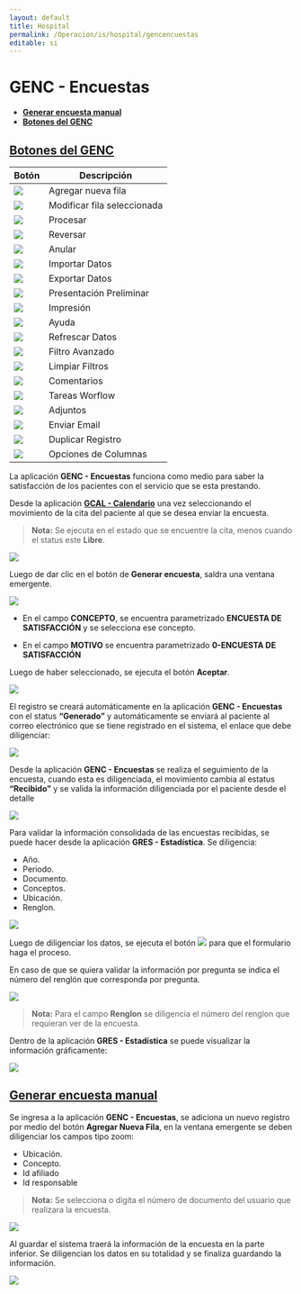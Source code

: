```yaml
---
layout: default
title: Hospital
permalink: /Operacion/is/hospital/gencencuestas
editable: si
---
```


# GENC - Encuestas 

* [**Generar encuesta manual**](#generar-encuesta-manual)
* [**Botones del GENC**](#botones-del-genc)

## [**Botones del GENC**](#botones-del-genc)

| Botón | Descripción |
| --- | ----------- |
| ![](bgenc1.png) | Agregar nueva fila |
| ![](bgenc2.png) | Modificar fila seleccionada      |
| ![](bgenc3.png) | Procesar|
| ![](bgenc4.png) | Reversar|
| ![](bgenc5.png) | Anular|
| ![](bgenc6.png) | Importar Datos|
| ![](bgenc7.png) | Exportar Datos|
| ![](bgenc8.png) | Presentación Preliminar |
| ![](bgenc9.png) | Impresión|
| ![](bgenc10.png)| Ayuda|
| ![](bgenc11.png)| Refrescar Datos|
| ![](bgenc12.png)| Filtro Avanzado|
| ![](bgenc13.png)| Limpiar Filtros|
| ![](bgenc14.png)| Comentarios|
| ![](bgenc15.png)| Tareas Worflow|
| ![](bgenc16.png)| Adjuntos|
| ![](bgenc17.png)| Enviar Email|
| ![](bgenc18.png)| Duplicar Registro|
| ![](bgenc19.png)| Opciones de Columnas|

La aplicación **GENC - Encuestas** funciona como medio para saber la satisfacción de los pacientes con el servicio que se esta prestando. 

Desde la aplicación [**GCAL - Calendario**](https://docs.oasiscom.com/Operacion/is/hospital/gcita/gcal) una vez seleccionando el movimiento de la cita del paciente al que se desea enviar la encuesta. 

>**Nota:** Se ejecuta en el estado que se encuentre la cita, menos cuando el status este **Libre**.

![](genc1.png)

Luego de dar clic en el botón de **Generar encuesta**, saldra una ventana emergente.

![](genc2.png)

- En el campo **CONCEPTO**, se encuentra parametrizado **ENCUESTA DE SATISFACCIÓN** y se selecciona ese concepto. 

- En el campo **MOTIVO** se encuentra parametrizado **0-ENCUESTA DE SATISFACCIÓN**

Luego de haber seleccionado, se ejecuta el botón **Aceptar**.

![](gencx.png)

El registro se creará automáticamente en la aplicación **GENC - Encuestas** con el status **“Generado”** y automáticamente se enviará al paciente al correo electrónico que se tiene registrado en el sistema, el enlace que debe diligenciar: 

![](genc3.png)

Desde la aplicación **GENC - Encuestas** se realiza el seguimiento de la encuesta, cuando esta es diligenciada, el movimiento cambia al estatus **“Recibido”** y se valida la información diligenciada por el paciente desde el detalle

![](genc4.png)

Para validar la información consolidada de las encuestas recibidas, se puede hacer desde la aplicación **GRES - Estadística**.
 Se diligencia:

 - Año.
 - Periodo.
 - Documento.
 - Conceptos.
 - Ubicación.
 - Renglon.
 
 ![](genc5.png)

Luego de diligenciar los datos, se ejecuta el botón ![](gencazul.png) para que el formulario haga el proceso.

 En caso de que se quiera validar la información por pregunta se indica el número del renglón que corresponda por pregunta.

 ![](genc6.png)

>**Nota:** Para el campo **Renglon** se diligencia el número del renglon que requieran ver de la encuesta. 

Dentro de la aplicación **GRES - Estadística** se puede visualizar la información gráficamente:

 ![](genc7.png)

## [**Generar encuesta manual**](#generar-encuesta-manual)

Se ingresa a la aplicación **GENC - Encuestas**, se adiciona un nuevo registro por medio del botón **Agregar Nueva Fila**, en la ventana emergente se deben diligenciar los campos tipo zoom:
- Ubicación.
- Concepto.
- Id afiliado
- Id responsable 

>**Nota:** Se selecciona o digita el número de documento del usuario que realizara la encuesta. 

 ![](genc8.png)

 Al guardar el sistema traerá la información de la encuesta en la parte inferior. Se diligencian los datos en su totalidad y se finaliza guardando la información.

![](genc9.png)

